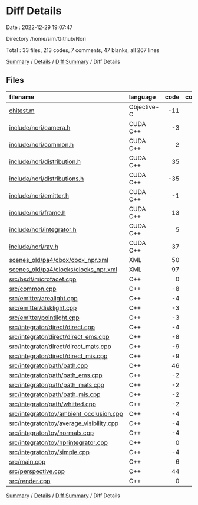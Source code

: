 # Diff Details

Date : 2022-12-29 19:07:47

Directory /home/sim/Github/Nori

Total : 33 files,  213 codes, 7 comments, 47 blanks, all 267 lines

[Summary](results.md) / [Details](details.md) / [Diff Summary](diff.md) / Diff Details

## Files
| filename | language | code | comment | blank | total |
| :--- | :--- | ---: | ---: | ---: | ---: |
| [chitest.m](/chitest.m) | Objective-C | -11 | 0 | -1 | -12 |
| [include/nori/camera.h](/include/nori/camera.h) | CUDA C++ | -3 | 0 | 0 | -3 |
| [include/nori/common.h](/include/nori/common.h) | CUDA C++ | 2 | 0 | -1 | 1 |
| [include/nori/distribution.h](/include/nori/distribution.h) | CUDA C++ | 35 | 4 | 15 | 54 |
| [include/nori/distributions.h](/include/nori/distributions.h) | CUDA C++ | -35 | -4 | -15 | -54 |
| [include/nori/emitter.h](/include/nori/emitter.h) | CUDA C++ | -1 | 0 | 0 | -1 |
| [include/nori/frame.h](/include/nori/frame.h) | CUDA C++ | 13 | 0 | 3 | 16 |
| [include/nori/integrator.h](/include/nori/integrator.h) | CUDA C++ | 5 | 0 | 0 | 5 |
| [include/nori/ray.h](/include/nori/ray.h) | CUDA C++ | 37 | 5 | 8 | 50 |
| [scenes_old/pa4/cbox/cbox_npr.xml](/scenes_old/pa4/cbox/cbox_npr.xml) | XML | 50 | 0 | 17 | 67 |
| [scenes_old/pa4/clocks/clocks_npr.xml](/scenes_old/pa4/clocks/clocks_npr.xml) | XML | 97 | 2 | 24 | 123 |
| [src/bsdf/microfacet.cpp](/src/bsdf/microfacet.cpp) | C++ | 0 | 5 | 0 | 5 |
| [src/common.cpp](/src/common.cpp) | C++ | -8 | -4 | -4 | -16 |
| [src/emitter/arealight.cpp](/src/emitter/arealight.cpp) | C++ | -4 | 0 | 0 | -4 |
| [src/emitter/disklight.cpp](/src/emitter/disklight.cpp) | C++ | -3 | 0 | 0 | -3 |
| [src/emitter/pointlight.cpp](/src/emitter/pointlight.cpp) | C++ | -3 | 0 | 1 | -2 |
| [src/integrator/direct/direct.cpp](/src/integrator/direct/direct.cpp) | C++ | -4 | 0 | -1 | -5 |
| [src/integrator/direct/direct_ems.cpp](/src/integrator/direct/direct_ems.cpp) | C++ | -8 | -2 | -1 | -11 |
| [src/integrator/direct/direct_mats.cpp](/src/integrator/direct/direct_mats.cpp) | C++ | -9 | -2 | -2 | -13 |
| [src/integrator/direct/direct_mis.cpp](/src/integrator/direct/direct_mis.cpp) | C++ | -9 | -2 | -2 | -13 |
| [src/integrator/path/path.cpp](/src/integrator/path/path.cpp) | C++ | 46 | 9 | 9 | 64 |
| [src/integrator/path/path_ems.cpp](/src/integrator/path/path_ems.cpp) | C++ | -2 | 0 | 0 | -2 |
| [src/integrator/path/path_mats.cpp](/src/integrator/path/path_mats.cpp) | C++ | -2 | 0 | 0 | -2 |
| [src/integrator/path/path_mis.cpp](/src/integrator/path/path_mis.cpp) | C++ | -2 | 0 | 0 | -2 |
| [src/integrator/path/whitted.cpp](/src/integrator/path/whitted.cpp) | C++ | -2 | 0 | 0 | -2 |
| [src/integrator/toy/ambient_occlusion.cpp](/src/integrator/toy/ambient_occlusion.cpp) | C++ | -4 | 0 | -1 | -5 |
| [src/integrator/toy/average_visibility.cpp](/src/integrator/toy/average_visibility.cpp) | C++ | -4 | 0 | -1 | -5 |
| [src/integrator/toy/normals.cpp](/src/integrator/toy/normals.cpp) | C++ | -4 | 0 | -1 | -5 |
| [src/integrator/toy/nprintegrator.cpp](/src/integrator/toy/nprintegrator.cpp) | C++ | 0 | 1 | -5 | -4 |
| [src/integrator/toy/simple.cpp](/src/integrator/toy/simple.cpp) | C++ | -4 | 0 | -1 | -5 |
| [src/main.cpp](/src/main.cpp) | C++ | 6 | 1 | 0 | 7 |
| [src/perspective.cpp](/src/perspective.cpp) | C++ | 44 | 11 | 7 | 62 |
| [src/render.cpp](/src/render.cpp) | C++ | 0 | -17 | -1 | -18 |

[Summary](results.md) / [Details](details.md) / [Diff Summary](diff.md) / Diff Details